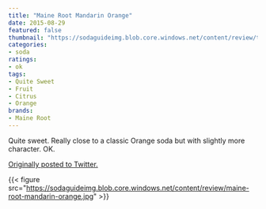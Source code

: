 ```yaml
---
title: "Maine Root Mandarin Orange"
date: 2015-08-29
featured: false
thumbnail: "https://sodaguideimg.blob.core.windows.net/content/review/thumbs/maine-root-mandarin-orange.jpg"
categories:
- soda
ratings:
- ok
tags:
- Quite Sweet
- Fruit
- Citrus
- Orange
brands:
- Maine Root
---
```


Quite sweet. Really close to a classic Orange soda but with slightly more character. OK.

[Originally posted to Twitter.](https://twitter.com/Cavorter/status/637367543263461376)

{{< figure src="https://sodaguideimg.blob.core.windows.net/content/review/maine-root-mandarin-orange.jpg" >}}

